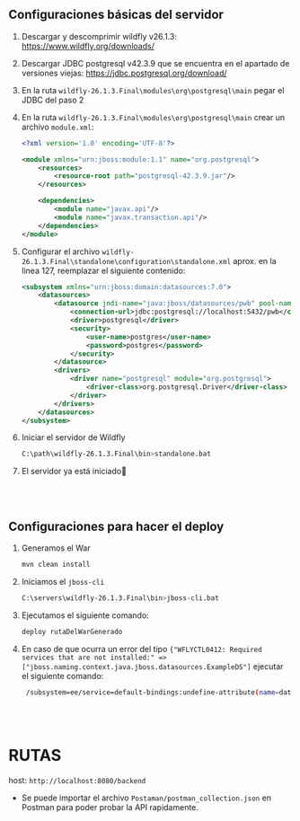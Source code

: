 ## Configuraciones básicas del servidor

1. Descargar y descomprimir wildfly v26.1.3: https://www.wildfly.org/downloads/

2. Descargar JDBC postgresql v42.3.9 que se encuentra en el apartado de versiones viejas: https://jdbc.postgresql.org/download/

3. En la ruta `wildfly-26.1.3.Final\modules\org\postgresql\main` pegar el JDBC del paso 2

4. En la ruta `wildfly-26.1.3.Final\modules\org\postgresql\main` crear un archivo `module.xml`: 
    ```xml
    <?xml version='1.0' encoding='UTF-8'?> 
 
    <module xmlns="urn:jboss:module:1.1" name="org.postgresql"> 
        <resources> 
            <resource-root path="postgresql-42.3.9.jar"/> 
        </resources> 
 
        <dependencies> 
            <module name="javax.api"/> 
            <module name="javax.transaction.api"/> 
        </dependencies> 
    </module> 
    ```
	
5. Configurar el archivo `wildfly-26.1.3.Final\standalone\configuration\standalone.xml` aprox. en la linea 127, reemplazar el siguiente contenido:
    ```xml
    <subsystem xmlns="urn:jboss:domain:datasources:7.0">
        <datasources>
            <datasource jndi-name="java:jboss/datasources/pwb" pool-name="pwd" enabled="true" use-java-context="true" statistics-enabled="${wildfly.datasources.statistics-enabled:${wildfly.statistics-enabled:false}}">
                <connection-url>jdbc:postgresql://localhost:5432/pwb</connection-url>
                <driver>postgresql</driver>
                <security>
                    <user-name>postgres</user-name>
                    <password>postgres</password>
                </security>
            </datasource>
            <drivers>
                <driver name="postgresql" module="org.postgresql"> 
                    <driver-class>org.postgresql.Driver</driver-class> 
                </driver> 
            </drivers>
        </datasources>
    </subsystem>
    ```

6. Iniciar el servidor de Wildfly 
   ```sh
   C:\path\wildfly-26.1.3.Final\bin>standalone.bat
   ```

7. El servidor ya está iniciado🚀

</br>
</br>


## Configuraciones para hacer el deploy

1. Generamos el War
   ```sh
   mvn clean install
   ```

2. Iniciamos el `jboss-cli`
   ```sh
   C:\servers\wildfly-26.1.3.Final\bin>jboss-cli.bat
   ```

3. Ejecutamos el siguiente comando:
   ```sh
   deploy rutaDelWarGenerado
   ```

4. En caso de que ocurra un error del tipo `{"WFLYCTL0412: Required services that are not installed:" => ["jboss.naming.context.java.jboss.datasources.ExampleDS"]` ejecutar el siguiente comando:
   ```sh
    /subsystem=ee/service=default-bindings:undefine-attribute(name=datasource)
   ```

</br>
</br>

# RUTAS
host: `http://localhost:8080/backend`

+ Se puede importar el archivo `Postaman/postman_collection.json` en Postman para poder probar la API rapidamente.

<!-- ## Rutas de la API cliente
+ `GET` /cliente
+ `GET` /cliente/all
+ `GET` /cliente/find/{id}
+ `POST` /cliente/add
+ `PUT` /cliente/update
+ `DELETE` /cliente/delete/{id}

## Rutas de la API premio
+ `GET` /premio
+ `GET` /premio/all
+ `GET` /premio/find/{id}
+ `POST` /premio/add
+ `PUT` /premio/update
+ `DELETE` /premio/delete/{id} -->
